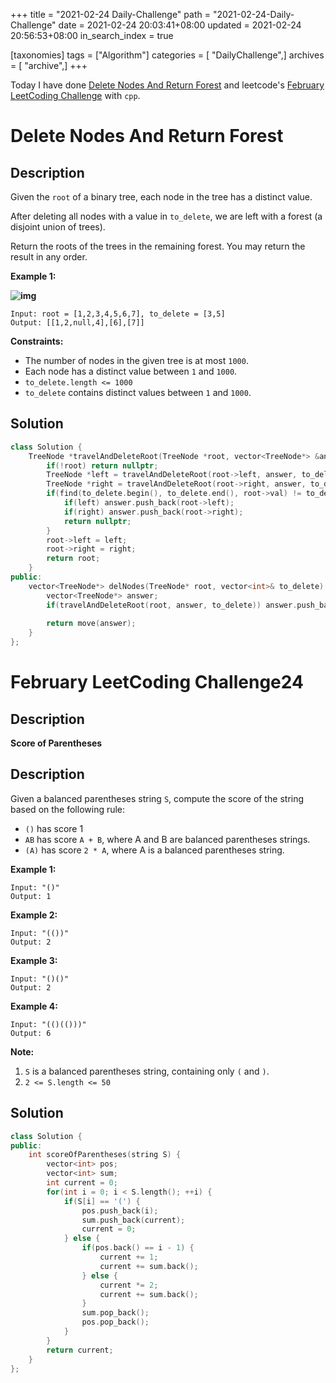 +++
title = "2021-02-24 Daily-Challenge"
path = "2021-02-24-Daily-Challenge"
date = 2021-02-24 20:03:41+08:00
updated = 2021-02-24 20:56:53+08:00
in_search_index = true

[taxonomies]
tags = ["Algorithm"]
categories = [ "DailyChallenge",]
archives = [ "archive",]
+++

Today I have done [Delete Nodes And Return Forest](https://leetcode.com/problems/delete-nodes-and-return-forest/) and leetcode's [February LeetCoding Challenge](https://leetcode.com/explore/challenge/card/february-leetcoding-challenge-2021/587/week-4-february-22nd-february-28th/3651/) with `cpp`.

<!-- more -->

# Delete Nodes And Return Forest

## Description

Given the `root` of a binary tree, each node in the tree has a distinct value.

After deleting all nodes with a value in `to_delete`, we are left with a forest (a disjoint union of trees).

Return the roots of the trees in the remaining forest. You may return the result in any order.

 

**Example 1:**

**![img](https://assets.leetcode.com/uploads/2019/07/01/screen-shot-2019-07-01-at-53836-pm.png)**

```
Input: root = [1,2,3,4,5,6,7], to_delete = [3,5]
Output: [[1,2,null,4],[6],[7]]
```

 

**Constraints:**

- The number of nodes in the given tree is at most `1000`.
- Each node has a distinct value between `1` and `1000`.
- `to_delete.length <= 1000`
- `to_delete` contains distinct values between `1` and `1000`.

## Solution

``` cpp
class Solution {
    TreeNode *travelAndDeleteRoot(TreeNode *root, vector<TreeNode*> &answer, vector<int>& to_delete) {
        if(!root) return nullptr;
        TreeNode *left = travelAndDeleteRoot(root->left, answer, to_delete);
        TreeNode *right = travelAndDeleteRoot(root->right, answer, to_delete);
        if(find(to_delete.begin(), to_delete.end(), root->val) != to_delete.end()) {
            if(left) answer.push_back(root->left);
            if(right) answer.push_back(root->right);
            return nullptr;
        }
        root->left = left;
        root->right = right;
        return root;
    }
public:
    vector<TreeNode*> delNodes(TreeNode* root, vector<int>& to_delete) {
        vector<TreeNode*> answer;
        if(travelAndDeleteRoot(root, answer, to_delete)) answer.push_back(root);
        
        return move(answer);
    }
};
```

# February LeetCoding Challenge24

## Description

**Score of Parentheses**

## Description

Given a balanced parentheses string `S`, compute the score of the string based on the following rule:

- `()` has score 1
- `AB` has score `A + B`, where A and B are balanced parentheses strings.
- `(A)` has score `2 * A`, where A is a balanced parentheses string.

 

**Example 1:**

```
Input: "()"
Output: 1
```

**Example 2:**

```
Input: "(())"
Output: 2
```

**Example 3:**

```
Input: "()()"
Output: 2
```

**Example 4:**

```
Input: "(()(()))"
Output: 6
```

 

**Note:**

1. `S` is a balanced parentheses string, containing only `(` and `)`.
2. `2 <= S.length <= 50`

## Solution

``` cpp
class Solution {
public:
    int scoreOfParentheses(string S) {
        vector<int> pos;
        vector<int> sum;
        int current = 0;
        for(int i = 0; i < S.length(); ++i) {
            if(S[i] == '(') {
                pos.push_back(i);
                sum.push_back(current);
                current = 0;
            } else {
                if(pos.back() == i - 1) {
                    current += 1;
                    current += sum.back();
                } else {
                    current *= 2;
                    current += sum.back();
                }
                sum.pop_back();
                pos.pop_back();
            }
        }
        return current;
    }
};
```

